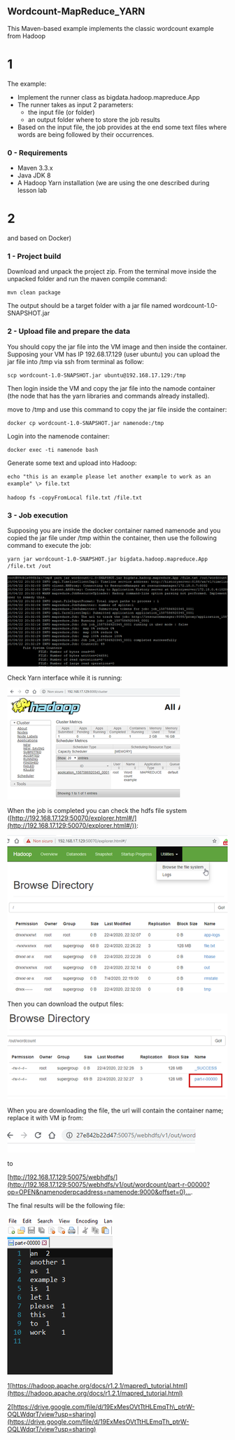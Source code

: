 ## Wordcount-MapReduce\_YARN

This Maven-based example implements the classic wordcount example from Hadoop
# 1

The example:

- Implement the runner class as bigdata.hadoop.mapreduce.App
- The runner takes as input 2 parameters:
  - the input file (or folder)
  - an output folder where to store the job results
- Based on the input file, the job provides at the end some text files where words are being followed by their occurrences.

### 0 - Requirements

- Maven 3.3.x
- Java JDK 8
- A Hadoop Yarn installation (we are using the one described during lesson lab
# 2
 and based on Docker)

### 1 - Project build

Download and unpack the project zip. From the terminal move inside the unpacked folder and run the maven compile command:

    mvn clean package

The output should be a target folder with a jar file named wordcount-1.0-SNAPSHOT.jar

### 2 - Upload file and prepare the data

You should copy the jar file into the VM image and then inside the container. Supposing your VM has IP 192.68.17.129 (user ubuntu) you can upload the jar file into /tmp via ssh from terminal as follow:

    scp wordcount-1.0-SNAPSHOT.jar ubuntu@192.168.17.129:/tmp

Then login inside the VM and copy the jar file into the namode container (the node that has the yarn libraries and commands already installed).

move to /tmp and use this command to copy the jar file inside the container:

    docker cp wordcount-1.0-SNAPSHOT.jar namenode:/tmp

Login into the namenode container:

    docker exec -ti namenode bash

Generate some text and upload into Hadoop:

    echo "this is an example please let another example to work as an example" \> file.txt

    hadoop fs -copyFromLocal file.txt /file.txt

### 3 - Job execution

Supposing you are inside the docker container named namenode and you copied the jar file under /tmp within the container, then use the following command to execute the job:

    yarn jar wordcount-1.0-SNAPSHOT.jar bigdata.hadoop.mapreduce.App /file.txt /out

![](img/1.png)

Check Yarn interface while it is running:

![](img/2.png)

When the job is completed you can check the hdfs file system ([http://192.168.17.129:50070/explorer.html#/](http://192.168.17.129:50070/explorer.html#/)):

![](img/3.png)

Then you can download the output files:

![](img/4.png)

When you are downloading the file, the url will contain the container name; replace it with VM ip from:

![](img/5.png)

to

[http://192.168.17.129:50075/webhdfs/](http://192.168.17.129:50075/webhdfs/v1/out/wordcount/part-r-00000?op=OPEN&namenoderpcaddress=namenode:9000&offset=0)….

The final results will be the following file:

![](img/6.png)

[1](#sdfootnote1anc)[https://hadoop.apache.org/docs/r1.2.1/mapred\_tutorial.html](https://hadoop.apache.org/docs/r1.2.1/mapred_tutorial.html)

[2](#sdfootnote2anc)[https://drive.google.com/file/d/19ExMesOVtTtHLEmqTh\_ptrW-OQLWdqrT/view?usp=sharing](https://drive.google.com/file/d/19ExMesOVtTtHLEmqTh_ptrW-OQLWdqrT/view?usp=sharing)